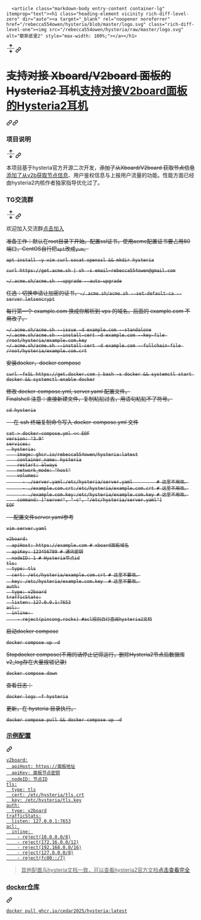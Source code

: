 <div class="js-rich-diff rich-diff prose-diff  collapsed">
  


      <article class="markdown-body entry-content container-lg" itemprop="text"><h1 class="heading-element vicinity rich-diff-level-zero" dir="auto"><a target="_blank" rel="noopener noreferrer" href="/rebecca554owen/hysteria/blob/master/logo.svg" class="rich-diff-level-one"><img src="/rebecca554owen/hysteria/raw/master/logo.svg" alt="歇斯底里2" style="max-width: 100%;"></a></h1>
<div class="expandable unchanged js-expandable rich-diff-level-zero">
<svg height="24" class="octicon octicon-unfold" viewBox="0 0 24 24" version="1.1" width="24" aria-hidden="true"><path d="M12 23a.749.749 0 0 1-.53-.22l-3.25-3.25a.749.749 0 0 1 .326-1.275.749.749 0 0 1 .734.215L12 21.19l2.72-2.72a.749.749 0 0 1 1.275.326.749.749 0 0 1-.215.734l-3.25 3.25A.749.749 0 0 1 12 23Z"></path><path d="M11.47 1.22a.75.75 0 0 1 1.06 0l3.25 3.25a.751.751 0 0 1-.018 1.042.751.751 0 0 1-1.042.018L12 2.81 9.28 5.53a.751.751 0 0 1-1.042-.018.751.751 0 0 1-.018-1.042ZM12 22.25a.75.75 0 0 1-.75-.75v-5.75a.75.75 0 0 1 1.5 0v5.75a.75.75 0 0 1-.75.75ZM2.75 12a.75.75 0 0 1 .75-.75h1a.75.75 0 0 1 0 1.5h-1a.75.75 0 0 1-.75-.75Zm4 0a.75.75 0 0 1 .75-.75h1a.75.75 0 0 1 0 1.5h-1a.75.75 0 0 1-.75-.75Zm4 0a.75.75 0 0 1 .75-.75h1a.75.75 0 0 1 0 1.5h-1a.75.75 0 0 1-.75-.75Zm4 0a.75.75 0 0 1 .75-.75h1a.75.75 0 0 1 0 1.5h-1a.75.75 0 0 1-.75-.75Zm4 0a.75.75 0 0 1 .75-.75h1a.75.75 0 0 1 0 1.5h-1a.75.75 0 0 1-.75-.75Z"></path><path d="M12 1.5a.75.75 0 0 1 .75.75v6a.75.75 0 0 1-1.5 0v-6A.75.75 0 0 1 12 1.5Z"></path></svg><a id="" class="anchor-element rich-diff-level-one" aria-label="永久链接："><svg class="octicon octicon-link" viewBox="0 0 16 16" version="1.1" width="16" height="16" aria-hidden="true"><path d="m7.775 3.275 1.25-1.25a3.5 3.5 0 1 1 4.95 4.95l-2.5 2.5a3.5 3.5 0 0 1-4.95 0 .751.751 0 0 1 .018-1.042.751.751 0 0 1 1.042-.018 1.998 1.998 0 0 0 2.83 0l2.5-2.5a2.002 2.002 0 0 0-2.83-2.83l-1.25 1.25a.751.751 0 0 1-1.042-.018.751.751 0 0 1-.018-1.042Zm-4.69 9.64a1.998 1.998 0 0 0 2.83 0l1.25-1.25a.751.751 0 0 1 1.042.018.751.751 0 0 1 .018 1.042l-1.25 1.25a3.5 3.5 0 1 1-4.95-4.95l2.5-2.5a3.5 3.5 0 0 1 4.95 0 .751.751 0 0 1-.018 1.042.751.751 0 0 1-1.042.018 1.998 1.998 0 0 0-2.83 0l-2.5 2.5a1.998 1.998 0 0 0 0 2.83Z"></path></svg></a>
</div>
<div class="changed rich-diff-level-zero"><h1 class="heading-element rich-diff-level-one" dir="auto">
<del><font style="vertical-align: inherit;"><font style="vertical-align: inherit;">支持对接 Xboard/V2board 面板的Hysteria2 耳机</font></font></del><ins><font style="vertical-align: inherit;"><font style="vertical-align: inherit;">支持对接V2board面板的Hysteria2耳机</font></font></ins>
</h1></div>
<del><a id="user-content-支持对接-xboardv2board-面板的hysteria2后端" class="anchor-element moved moved-down rich-diff-level-zero" aria-label="永久链接：支持对接 Xboard/V2board 面板的 Hysteria2 耳机" href="https://github.com/rebecca554owen/hysteria/diffs/0?branch=master&amp;commentable=true&amp;commit=161c1a4053b21d4a0354d8c8e7573c71016f18f3&amp;name=master&amp;qualified_name=refs%2Fheads%2Fmaster&amp;sha1=ba83f62104e474f96cf0d7317a43f791adf02607&amp;sha2=161c1a4053b21d4a0354d8c8e7573c71016f18f3&amp;short_path=b335630&amp;unchanged=expanded&amp;w=false#%E6%94%AF%E6%8C%81%E5%AF%B9%E6%8E%A5-xboardv2board-%E9%9D%A2%E6%9D%BF%E7%9A%84hysteria2%E5%90%8E%E7%AB%AF"><svg class="octicon octicon-link rich-diff-level-one" viewBox="0 0 16 16" version="1.1" width="16" height="16" aria-hidden="true"><path d="m7.775 3.275 1.25-1.25a3.5 3.5 0 1 1 4.95 4.95l-2.5 2.5a3.5 3.5 0 0 1-4.95 0 .751.751 0 0 1 .018-1.042.751.751 0 0 1 1.042-.018 1.998 1.998 0 0 0 2.83 0l2.5-2.5a2.002 2.002 0 0 0-2.83-2.83l-1.25 1.25a.751.751 0 0 1-1.042-.018.751.751 0 0 1-.018-1.042Zm-4.69 9.64a1.998 1.998 0 0 0 2.83 0l1.25-1.25a.751.751 0 0 1 1.042.018.751.751 0 0 1 .018 1.042l-1.25 1.25a3.5 3.5 0 1 1-4.95-4.95l2.5-2.5a3.5 3.5 0 0 1 4.95 0 .751.751 0 0 1-.018 1.042.751.751 0 0 1-1.042.018 1.998 1.998 0 0 0-2.83 0l-2.5 2.5a1.998 1.998 0 0 0 0 2.83Z"></path></svg></a></del><ins><a id="user-content-支持对接v2board面板的hysteria2后端" class="anchor-element moved moved-down rich-diff-level-zero" aria-label="永久链接：支持对接V2board面板的Hysteria2监听" href="https://github.com/rebecca554owen/hysteria/diffs/0?branch=master&amp;commentable=true&amp;commit=161c1a4053b21d4a0354d8c8e7573c71016f18f3&amp;name=master&amp;qualified_name=refs%2Fheads%2Fmaster&amp;sha1=ba83f62104e474f96cf0d7317a43f791adf02607&amp;sha2=161c1a4053b21d4a0354d8c8e7573c71016f18f3&amp;short_path=b335630&amp;unchanged=expanded&amp;w=false#%E6%94%AF%E6%8C%81%E5%AF%B9%E6%8E%A5v2board%E9%9D%A2%E6%9D%BF%E7%9A%84hysteria2%E5%90%8E%E7%AB%AF"><svg class="octicon octicon-link rich-diff-level-one" viewBox="0 0 16 16" version="1.1" width="16" height="16" aria-hidden="true"><path d="m7.775 3.275 1.25-1.25a3.5 3.5 0 1 1 4.95 4.95l-2.5 2.5a3.5 3.5 0 0 1-4.95 0 .751.751 0 0 1 .018-1.042.751.751 0 0 1 1.042-.018 1.998 1.998 0 0 0 2.83 0l2.5-2.5a2.002 2.002 0 0 0-2.83-2.83l-1.25 1.25a.751.751 0 0 1-1.042-.018.751.751 0 0 1-.018-1.042Zm-4.69 9.64a1.998 1.998 0 0 0 2.83 0l1.25-1.25a.751.751 0 0 1 1.042.018.751.751 0 0 1 .018 1.042l-1.25 1.25a3.5 3.5 0 1 1-4.95-4.95l2.5-2.5a3.5 3.5 0 0 1 4.95 0 .751.751 0 0 1-.018 1.042.751.751 0 0 1-1.042.018 1.998 1.998 0 0 0-2.83 0l-2.5 2.5a1.998 1.998 0 0 0 0 2.83Z"></path></svg></a></ins><h3 class="heading-element vicinity rich-diff-level-zero" dir="auto"><font style="vertical-align: inherit;"><font style="vertical-align: inherit;">项目说明</font></font></h3>
<div class="expandable unchanged js-expandable rich-diff-level-zero">
<svg height="24" class="octicon octicon-unfold" viewBox="0 0 24 24" version="1.1" width="24" aria-hidden="true"><path d="M12 23a.749.749 0 0 1-.53-.22l-3.25-3.25a.749.749 0 0 1 .326-1.275.749.749 0 0 1 .734.215L12 21.19l2.72-2.72a.749.749 0 0 1 1.275.326.749.749 0 0 1-.215.734l-3.25 3.25A.749.749 0 0 1 12 23Z"></path><path d="M11.47 1.22a.75.75 0 0 1 1.06 0l3.25 3.25a.751.751 0 0 1-.018 1.042.751.751 0 0 1-1.042.018L12 2.81 9.28 5.53a.751.751 0 0 1-1.042-.018.751.751 0 0 1-.018-1.042ZM12 22.25a.75.75 0 0 1-.75-.75v-5.75a.75.75 0 0 1 1.5 0v5.75a.75.75 0 0 1-.75.75ZM2.75 12a.75.75 0 0 1 .75-.75h1a.75.75 0 0 1 0 1.5h-1a.75.75 0 0 1-.75-.75Zm4 0a.75.75 0 0 1 .75-.75h1a.75.75 0 0 1 0 1.5h-1a.75.75 0 0 1-.75-.75Zm4 0a.75.75 0 0 1 .75-.75h1a.75.75 0 0 1 0 1.5h-1a.75.75 0 0 1-.75-.75Zm4 0a.75.75 0 0 1 .75-.75h1a.75.75 0 0 1 0 1.5h-1a.75.75 0 0 1-.75-.75Zm4 0a.75.75 0 0 1 .75-.75h1a.75.75 0 0 1 0 1.5h-1a.75.75 0 0 1-.75-.75Z"></path><path d="M12 1.5a.75.75 0 0 1 .75.75v6a.75.75 0 0 1-1.5 0v-6A.75.75 0 0 1 12 1.5Z"></path></svg><a id="user-content-项目说明" class="anchor-element rich-diff-level-one" aria-label="永久链接： 项目说明" href="https://github.com/rebecca554owen/hysteria/diffs/0?branch=master&amp;commentable=true&amp;commit=161c1a4053b21d4a0354d8c8e7573c71016f18f3&amp;name=master&amp;qualified_name=refs%2Fheads%2Fmaster&amp;sha1=ba83f62104e474f96cf0d7317a43f791adf02607&amp;sha2=161c1a4053b21d4a0354d8c8e7573c71016f18f3&amp;short_path=b335630&amp;unchanged=expanded&amp;w=false#%E9%A1%B9%E7%9B%AE%E8%AF%B4%E6%98%8E"><svg class="octicon octicon-link" viewBox="0 0 16 16" version="1.1" width="16" height="16" aria-hidden="true"><path d="m7.775 3.275 1.25-1.25a3.5 3.5 0 1 1 4.95 4.95l-2.5 2.5a3.5 3.5 0 0 1-4.95 0 .751.751 0 0 1 .018-1.042.751.751 0 0 1 1.042-.018 1.998 1.998 0 0 0 2.83 0l2.5-2.5a2.002 2.002 0 0 0-2.83-2.83l-1.25 1.25a.751.751 0 0 1-1.042-.018.751.751 0 0 1-.018-1.042Zm-4.69 9.64a1.998 1.998 0 0 0 2.83 0l1.25-1.25a.751.751 0 0 1 1.042.018.751.751 0 0 1 .018 1.042l-1.25 1.25a3.5 3.5 0 1 1-4.95-4.95l2.5-2.5a3.5 3.5 0 0 1 4.95 0 .751.751 0 0 1-.018 1.042.751.751 0 0 1-1.042.018 1.998 1.998 0 0 0-2.83 0l-2.5 2.5a1.998 1.998 0 0 0 0 2.83Z"></path></svg></a>
</div>
<div class="changed rich-diff-level-zero"><p dir="auto" class="rich-diff-level-one"><font style="vertical-align: inherit;"><font style="vertical-align: inherit;">本项目基于hysteria官方开源二次开发，</font></font><del><font style="vertical-align: inherit;"><font style="vertical-align: inherit;">添加了从Xboard/V2board 获取节点信息</font></font></del><ins><font style="vertical-align: inherit;"><font style="vertical-align: inherit;">添加了从v2b获取节点信息</font></font></ins><font style="vertical-align: inherit;"><font style="vertical-align: inherit;">、用户鉴权信息与上报用户流量的功能。性能方面已经由hysteria2内核作者独家指导优化过了。</font></font></p></div>
<h3 class="heading-element vicinity rich-diff-level-zero" dir="auto"><font style="vertical-align: inherit;"><font style="vertical-align: inherit;">TG交流群</font></font></h3>
<div class="expandable unchanged js-expandable rich-diff-level-zero">
<svg height="24" class="octicon octicon-unfold" viewBox="0 0 24 24" version="1.1" width="24" aria-hidden="true"><path d="M12 23a.749.749 0 0 1-.53-.22l-3.25-3.25a.749.749 0 0 1 .326-1.275.749.749 0 0 1 .734.215L12 21.19l2.72-2.72a.749.749 0 0 1 1.275.326.749.749 0 0 1-.215.734l-3.25 3.25A.749.749 0 0 1 12 23Z"></path><path d="M11.47 1.22a.75.75 0 0 1 1.06 0l3.25 3.25a.751.751 0 0 1-.018 1.042.751.751 0 0 1-1.042.018L12 2.81 9.28 5.53a.751.751 0 0 1-1.042-.018.751.751 0 0 1-.018-1.042ZM12 22.25a.75.75 0 0 1-.75-.75v-5.75a.75.75 0 0 1 1.5 0v5.75a.75.75 0 0 1-.75.75ZM2.75 12a.75.75 0 0 1 .75-.75h1a.75.75 0 0 1 0 1.5h-1a.75.75 0 0 1-.75-.75Zm4 0a.75.75 0 0 1 .75-.75h1a.75.75 0 0 1 0 1.5h-1a.75.75 0 0 1-.75-.75Zm4 0a.75.75 0 0 1 .75-.75h1a.75.75 0 0 1 0 1.5h-1a.75.75 0 0 1-.75-.75Zm4 0a.75.75 0 0 1 .75-.75h1a.75.75 0 0 1 0 1.5h-1a.75.75 0 0 1-.75-.75Zm4 0a.75.75 0 0 1 .75-.75h1a.75.75 0 0 1 0 1.5h-1a.75.75 0 0 1-.75-.75Z"></path><path d="M12 1.5a.75.75 0 0 1 .75.75v6a.75.75 0 0 1-1.5 0v-6A.75.75 0 0 1 12 1.5Z"></path></svg><a id="user-content-tg交流群" class="anchor-element rich-diff-level-one" aria-label="永久链接：TG交流群" href="https://github.com/rebecca554owen/hysteria/diffs/0?branch=master&amp;commentable=true&amp;commit=161c1a4053b21d4a0354d8c8e7573c71016f18f3&amp;name=master&amp;qualified_name=refs%2Fheads%2Fmaster&amp;sha1=ba83f62104e474f96cf0d7317a43f791adf02607&amp;sha2=161c1a4053b21d4a0354d8c8e7573c71016f18f3&amp;short_path=b335630&amp;unchanged=expanded&amp;w=false#tg%E4%BA%A4%E6%B5%81%E7%BE%A4"><svg class="octicon octicon-link" viewBox="0 0 16 16" version="1.1" width="16" height="16" aria-hidden="true"><path d="m7.775 3.275 1.25-1.25a3.5 3.5 0 1 1 4.95 4.95l-2.5 2.5a3.5 3.5 0 0 1-4.95 0 .751.751 0 0 1 .018-1.042.751.751 0 0 1 1.042-.018 1.998 1.998 0 0 0 2.83 0l2.5-2.5a2.002 2.002 0 0 0-2.83-2.83l-1.25 1.25a.751.751 0 0 1-1.042-.018.751.751 0 0 1-.018-1.042Zm-4.69 9.64a1.998 1.998 0 0 0 2.83 0l1.25-1.25a.751.751 0 0 1 1.042.018.751.751 0 0 1 .018 1.042l-1.25 1.25a3.5 3.5 0 1 1-4.95-4.95l2.5-2.5a3.5 3.5 0 0 1 4.95 0 .751.751 0 0 1-.018 1.042.751.751 0 0 1-1.042.018 1.998 1.998 0 0 0-2.83 0l-2.5 2.5a1.998 1.998 0 0 0 0 2.83Z"></path></svg></a>
</div>
<p dir="auto" class="vicinity rich-diff-level-zero"><font style="vertical-align: inherit;"><font style="vertical-align: inherit;">欢迎加入交流群</font></font><a href="https://t.me/+DcRt8AB2VbI2Yzc1" rel="nofollow" class="rich-diff-level-one"><font style="vertical-align: inherit;"><font style="vertical-align: inherit;">点击加入</font></font></a></p>
<del><p dir="auto" class="rich-diff-level-zero"><font style="vertical-align: inherit;"><font style="vertical-align: inherit;">准备工作：默认在root目录下开始。配置ssl证书，使用acme配置证书要占用80端口，CentOS自行把</font></font><code class="rich-diff-level-one">apt</code><font style="vertical-align: inherit;"><font style="vertical-align: inherit;">改成</font></font><code class="rich-diff-level-one">yum</code><font style="vertical-align: inherit;"><font style="vertical-align: inherit;">。</font></font></p></del><del><pre class="notranslate rich-diff-level-zero"><code class="rich-diff-level-one">apt install -y vim curl socat openssl &amp;&amp; mkdir hysteria
</code></pre></del><del><pre class="notranslate rich-diff-level-zero"><code class="rich-diff-level-one">curl https://get.acme.sh | sh -s email=rebecca554owen@gmail.com
</code></pre></del><del><pre class="notranslate rich-diff-level-zero"><code class="rich-diff-level-one">~/.acme.sh/acme.sh --upgrade --auto-upgrade
</code></pre></del><del><p dir="auto" class="rich-diff-level-zero"><font style="vertical-align: inherit;"><font style="vertical-align: inherit;">任选：切换申请让加密的证书，</font></font><code class="rich-diff-level-one">~/.acme.sh/acme.sh --set-default-ca --server letsencrypt</code></p></del><del><p dir="auto" class="rich-diff-level-zero"><font style="vertical-align: inherit;"><font style="vertical-align: inherit;">每行第一个 example.com 换成你解析到 vps 的域名，后面的 example.com 不用改了。</font></font></p></del><del><pre class="notranslate rich-diff-level-zero"><code class="rich-diff-level-one">~/.acme.sh/acme.sh --issue -d example.com --standalone
~/.acme.sh/acme.sh --install-cert -d example.com --key-file /root/hysteria/example.com.key
~/.acme.sh/acme.sh --install-cert -d example.com --fullchain-file /root/hysteria/example.com.crt
</code></pre></del><del><p dir="auto" class="rich-diff-level-zero"><font style="vertical-align: inherit;"><font style="vertical-align: inherit;">安装docker，docker compose</font></font></p></del><del><pre class="notranslate rich-diff-level-zero"><code class="rich-diff-level-one">curl -fsSL https://get.docker.com | bash -s docker &amp;&amp; systemctl start docker &amp;&amp; systemctl enable docker
</code></pre></del><del><p dir="auto" class="rich-diff-level-zero"><font style="vertical-align: inherit;"><font style="vertical-align: inherit;">修改 docker-compose.yml, server.yaml 配置文件。</font></font><br class="rich-diff-level-one"><font style="vertical-align: inherit;"><font style="vertical-align: inherit;">Finalshell 注意：直接新建文件，复制粘贴过去，用语句粘贴不了符号。</font></font></p></del><del><pre class="notranslate rich-diff-level-zero"><code class="rich-diff-level-one">cd hysteria
</code></pre></del><del><p dir="auto" class="rich-diff-level-zero"><font style="vertical-align: inherit;"><font style="vertical-align: inherit;">---在 ssh 终端复制命令写入 docker-compose.yml 文件</font></font></p></del><del><pre class="notranslate rich-diff-level-zero"><code class="rich-diff-level-one">cat &gt; docker-compose.yml &lt;&lt; EOF
version: "3.9"
services:
  hysteria:
    image: ghcr.io/rebecca554owen/hysteria:latest
    container_name: hysteria
    restart: always
    network_mode: "host"
    volumes:
      - ./server.yaml:/etc/hysteria/server.yaml         # 这里不用改。
      - ./example.com.crt:/etc/hysteria/example.com.crt # 这里不用改。
      - ./example.com.key:/etc/hysteria/example.com.key # 这里不用改。
    command: ["server", "-c", "/etc/hysteria/server.yaml"]
EOF
</code></pre></del><del><p dir="auto" class="rich-diff-level-zero"><font style="vertical-align: inherit;"><font style="vertical-align: inherit;">---配置文件server.yaml参考</font></font></p></del><del><pre class="notranslate rich-diff-level-zero"><code class="rich-diff-level-one">vim server.yaml
</code></pre></del><del><pre class="notranslate rich-diff-level-zero"><code class="rich-diff-level-one">v2board:
  apiHost: https://example.com # xboard面板域名
  apiKey: 123456789 # 通讯密钥
  nodeID: 1 # Hysteria节点id
tls:
  type: tls
  cert: /etc/hysteria/example.com.crt # 这里不要改。
  key: /etc/hysteria/example.com.key  # 这里不要改。
auth:
  type: v2board
trafficStats:
  listen: 127.0.0.1:7653
acl: 
  inline: 
    - reject(pincong.rocks) #acl规则自行查阅hysteria2文档
</code></pre></del><del><p dir="auto" class="rich-diff-level-zero"><font style="vertical-align: inherit;"><font style="vertical-align: inherit;">启动docker compose</font></font></p></del><del><pre class="notranslate rich-diff-level-zero"><code class="rich-diff-level-one">docker compose up -d
</code></pre></del><del><p dir="auto" class="rich-diff-level-zero"><font style="vertical-align: inherit;"><font style="vertical-align: inherit;">Stopdocker compose(不用的话停止记得运行，删除Hysteria2节点后数据库v2_log存在大量报错记录)</font></font></p></del><del><pre class="notranslate rich-diff-level-zero"><code class="rich-diff-level-one">docker compose down
</code></pre></del><del><p dir="auto" class="rich-diff-level-zero"><font style="vertical-align: inherit;"><font style="vertical-align: inherit;">查看日志：</font></font></p></del><del><pre class="notranslate rich-diff-level-zero"><code class="rich-diff-level-one">docker logs -f hysteria
</code></pre></del><del><p dir="auto" class="rich-diff-level-zero"><font style="vertical-align: inherit;"><font style="vertical-align: inherit;">更新，在 hysteria 目录执行。</font></font></p></del><del><pre class="notranslate rich-diff-level-zero"><code class="rich-diff-level-one">docker compose pull &amp;&amp; docker compose up -d
</code></pre></del><ins><h3 class="heading-element rich-diff-level-zero" dir="auto"><font style="vertical-align: inherit;"><font style="vertical-align: inherit;">示例配置</font></font></h3></ins><ins><a id="user-content-示例配置" class="anchor-element rich-diff-level-zero" aria-label="永久链接：示例配置" href="https://github.com/rebecca554owen/hysteria/diffs/0?branch=master&amp;commentable=true&amp;commit=161c1a4053b21d4a0354d8c8e7573c71016f18f3&amp;name=master&amp;qualified_name=refs%2Fheads%2Fmaster&amp;sha1=ba83f62104e474f96cf0d7317a43f791adf02607&amp;sha2=161c1a4053b21d4a0354d8c8e7573c71016f18f3&amp;short_path=b335630&amp;unchanged=expanded&amp;w=false#%E7%A4%BA%E4%BE%8B%E9%85%8D%E7%BD%AE"><svg class="octicon octicon-link rich-diff-level-one" viewBox="0 0 16 16" version="1.1" width="16" height="16" aria-hidden="true"><path d="m7.775 3.275 1.25-1.25a3.5 3.5 0 1 1 4.95 4.95l-2.5 2.5a3.5 3.5 0 0 1-4.95 0 .751.751 0 0 1 .018-1.042.751.751 0 0 1 1.042-.018 1.998 1.998 0 0 0 2.83 0l2.5-2.5a2.002 2.002 0 0 0-2.83-2.83l-1.25 1.25a.751.751 0 0 1-1.042-.018.751.751 0 0 1-.018-1.042Zm-4.69 9.64a1.998 1.998 0 0 0 2.83 0l1.25-1.25a.751.751 0 0 1 1.042.018.751.751 0 0 1 .018 1.042l-1.25 1.25a3.5 3.5 0 1 1-4.95-4.95l2.5-2.5a3.5 3.5 0 0 1 4.95 0 .751.751 0 0 1-.018 1.042.751.751 0 0 1-1.042.018 1.998 1.998 0 0 0-2.83 0l-2.5 2.5a1.998 1.998 0 0 0 0 2.83Z"></path></svg></a></ins><ins><pre class="notranslate rich-diff-level-zero"><code class="rich-diff-level-one">v2board:
  apiHost: https://面板地址
  apiKey: 面板节点密钥
  nodeID: 节点ID
tls:
  type: tls
  cert: /etc/hysteria/tls.crt
  key: /etc/hysteria/tls.key
auth:
  type: v2board
trafficStats:
  listen: 127.0.0.1:7653
acl: 
  inline: 
    - reject(10.0.0.0/8)
    - reject(172.16.0.0/12)
    - reject(192.168.0.0/16)
    - reject(127.0.0.0/8)
    - reject(fc00::/7)
</code></pre></ins><ins><blockquote class="rich-diff-level-zero"> <p dir="auto" class="rich-diff-level-one"><font style="vertical-align: inherit;"><font style="vertical-align: inherit;">其他配置与hysteria文档一致，可以查看hysteria2官方文档</font></font><a href="https://hysteria.network/zh/docs/getting-started/Installation/" rel="nofollow"><font style="vertical-align: inherit;"><font style="vertical-align: inherit;">点击查看完全</font></font></a></p> </blockquote></ins><ins><h3 class="heading-element rich-diff-level-zero" dir="auto"><font style="vertical-align: inherit;"><font style="vertical-align: inherit;">docker仓库</font></font></h3></ins><ins><a id="user-content-docker-仓库" class="anchor-element moved rich-diff-level-zero" aria-label="永久链接： docker 仓库" href="https://github.com/rebecca554owen/hysteria/diffs/0?branch=master&amp;commentable=true&amp;commit=161c1a4053b21d4a0354d8c8e7573c71016f18f3&amp;name=master&amp;qualified_name=refs%2Fheads%2Fmaster&amp;sha1=ba83f62104e474f96cf0d7317a43f791adf02607&amp;sha2=161c1a4053b21d4a0354d8c8e7573c71016f18f3&amp;short_path=b335630&amp;unchanged=expanded&amp;w=false#docker-%E4%BB%93%E5%BA%93"><svg class="octicon octicon-link rich-diff-level-one" viewBox="0 0 16 16" version="1.1" width="16" height="16" aria-hidden="true"><path d="m7.775 3.275 1.25-1.25a3.5 3.5 0 1 1 4.95 4.95l-2.5 2.5a3.5 3.5 0 0 1-4.95 0 .751.751 0 0 1 .018-1.042.751.751 0 0 1 1.042-.018 1.998 1.998 0 0 0 2.83 0l2.5-2.5a2.002 2.002 0 0 0-2.83-2.83l-1.25 1.25a.751.751 0 0 1-1.042-.018.751.751 0 0 1-.018-1.042Zm-4.69 9.64a1.998 1.998 0 0 0 2.83 0l1.25-1.25a.751.751 0 0 1 1.042.018.751.751 0 0 1 .018 1.042l-1.25 1.25a3.5 3.5 0 1 1-4.95-4.95l2.5-2.5a3.5 3.5 0 0 1 4.95 0 .751.751 0 0 1-.018 1.042.751.751 0 0 1-1.042.018 1.998 1.998 0 0 0-2.83 0l-2.5 2.5a1.998 1.998 0 0 0 0 2.83Z"></path></svg></a></ins><ins><pre class="notranslate rich-diff-level-zero"><code class="rich-diff-level-one">docker pull ghcr.io/cedar2025/hysteria:latest
</code></pre></ins></article>
</div>
